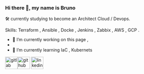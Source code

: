### Hi there 👋, my name is Bruno   


:hammer_and_wrench: currently studying to become an Architect Cloud / Devops.  


Skills: Terraform , Ansible , Docke , Jenkins , Zabbix , AWS , GCP .  



- 🔭 I’m currently working on this page ,   
- 
- 🌱 I’m currently learning IaC , Kubernets     



[<img src='https://cdn.jsdelivr.net/npm/simple-icons@3.0.1/icons/gitlab.svg' alt='gitlab' height='40'>](bgomessanches)[<img src='https://cdn.jsdelivr.net/npm/simple-icons@3.0.1/icons/github.svg' alt='github' height='40'>](https://github.com/brnnnxd)  [<img src='https://cdn.jsdelivr.net/npm/simple-icons@3.0.1/icons/linkedin.svg' alt='linkedin' height='40'>](https://www.linkedin.com/in/brunogomessanches/)  
